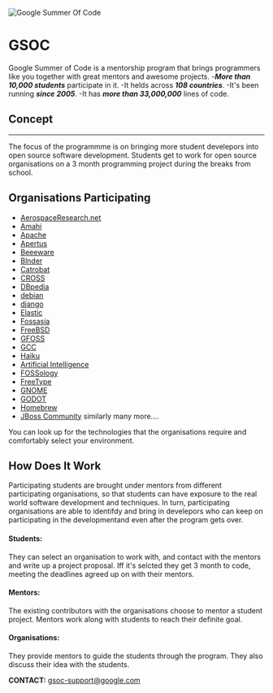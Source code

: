 ![Google Summer Of Code](http://kmit.in/emagazine/wp-content/uploads/2016/07/banner-gsoc2016_2.png)

# GSOC
Google Summer of Code is a mentorship program that brings programmers like you together with great mentors and awesome projects. 
-*__More than 10,000 students__* participate in it.
-It helds across *__108 countries__*. 
-It's been running *__since 2005__*.
-It has *__more than 33,000,000__* lines of code.


## Concept
--------------

The focus of the programmme is on bringing more student develepors into open source software development. Students get to work for open source organisations on a 3 month programming project during the breaks from school.

## Organisations Participating
+ [AerospaceResearch.net](https://aerospaceresearch.net/)
+ [Amahi](https://www.amahi.org/)
+ [Apache](https://www.apache.org/)
+ [Apertus](https://www.apertus.org/)
+ [Beeeware](https://pybee.org/)
+ [Blnder](https://www.blender.org/)
+ [Catrobat](https://www.catrobat.org/)
+ [CROSS](https://cross.ucsc.edu/)
+ [DBpedia](http://wiki.dbpedia.org/)
+ [debian](https://www.debian.org/)
+ [django](https://www.djangoproject.com/)
+ [Elastic](https://www.elastic.co/)
+ [Fossasia](https://fossasia.org/)
+ [FreeBSD](https://www.freebsd.org/)
+ [GFOSS](https://gfoss.eu/)
+ [GCC](http://www.gcc-sg.org/)
+ [Haiku](https://www.haiku-os.org/)
+ [Artificial Intelligence](http://ai.uni-bremen.de/)
+ [FOSSology](https://www.fossology.org/)
+ [FreeType](https://www.freetype.org/)
+ [GNOME](https://www.gnome.org/)
+ [GODOT](https://godotengine.org/)
+ [Homebrew](https://brew.sh/)
+ [JBoss Community](http://www.jboss.org/)
				similarly many more....

You can look up for the technologies that the organisations require and comfortably select your environment.

## How Does It Work
Participating students are brought under mentors from different participating organisations, so that students can have exposure to the real world software development and techniques.
In turn, participating organisations are able to identifdy and bring in develepors who can keep on participating in the developmentand even after the program gets over.

#### Students:
They can select an organisation to work with, and contact with the mentors and write up a project proposal. Iff it's selcted they get 3 month to code, meeting the deadlines agreed up on with their mentors.

#### Mentors:
The existing contributors with the organisations choose to mentor a student project. Mentors work along with students to reach their definite goal.

#### Organisations:
They provide mentors to guide the students through the program. They also discuss their idea with the students.



**CONTACT:** gsoc-support@google.com
